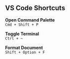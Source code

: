 ## VS Code Shortcuts

**Open Command Palette**  
`Cmd + Shift + P`

**Toggle Terminal**  
`Ctrl + ~`

**Format Document**  
`Shift + Option + F`